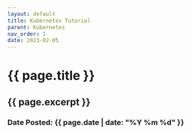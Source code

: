 ```yaml
---
layout: default
title: Kubernetes Tutorial
parent: Kubernetes
nav_order: 1
date: 2023-02-05
---
```

<h1>{{ page.title }}</h1>
<h2>{{ page.excerpt }}</h2>
<h3>Date Posted: {{ page.date | date: "%Y %m %d" }}</h3>